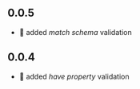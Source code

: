 ## 0.0.5
- :rocket: added _match schema_ validation

## 0.0.4
- :rocket: added _have property_ validation
